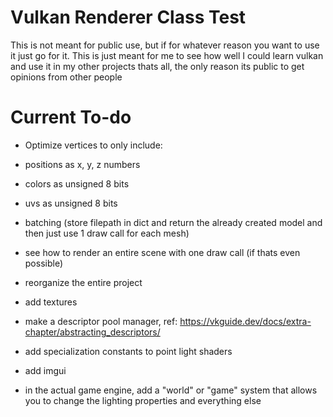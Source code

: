 # Vulkan Renderer Class Test
This is not meant for public use, but if for whatever reason you want to use it just go for it. This is just meant for me to see how well I could learn vulkan and use it in my other projects thats all, the only reason its public to get opinions from other people

# Current To-do
* Optimize vertices to only include:
* positions as x, y, z numbers
* colors as unsigned 8 bits
* uvs as unsigned 8 bits

* batching (store filepath in dict and return the already created model and then just use 1 draw call for each mesh)
* see how to render an entire scene with one draw call (if thats even possible)

* reorganize the entire project
* add textures
* make a descriptor pool manager, ref: https://vkguide.dev/docs/extra-chapter/abstracting_descriptors/
* add specialization constants to point light shaders
* add imgui
* in the actual game engine, add a "world" or "game" system that allows you to change the lighting properties and everything else